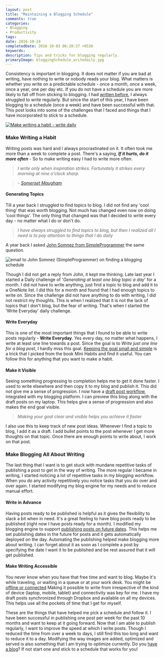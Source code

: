 ```yaml
---
layout: post
title: "Maintaining a Blogging Schedule"
comments: true
categories:
- Blogging
- Productivity
tags: 
date: 2016-10-24
completedDate: 2016-10-03 06:20:37 +0530
keywords: 
description: Tips and tricks for blogging regularly.
primaryImage: bloggingSchedule_writedaily.jpg
---
```


Consistency is important in blogging. It does not matter if you are bad at writing, have nothing to write or nobody reads your blog. What matters is whether you write on a predictable schedule - once a month, once a week, once a year, one per day etc. If you do not have a schedule you are more likely to fall off from sticking to blogging. I had [written before](http://www.rahulpnath.com/blog/own-your-urls/), I always struggled to write regularly. But since the start of this year, I have been blogging to a schedule (once a week) and have been successful with that. This post looks into some of the challenges that I faced and things that I have incorporated to stick to a schedule. 

<a href="https://www.flickr.com/photos/12389767@N04/3097124543/">
<img  alt="Make writing a habit - write daily" src="/images/bloggingSchedule_writedaily.jpg"/>
</a>

### Make Writing a Habit

Writing posts was hard and I always procrastinated on it. It often took me more than a week to complete a post. There's a saying, ***If it hurts, do it more often*** - So to make writing easy I had to write more often. 

> *I write only when inspiration strikes. Fortunately it strikes every morning at nine o'clock sharp.*

> *- [Somerset Maugham](http://www.goodreads.com/quotes/302963-i-write-only-when-inspiration-strikes-fortunately-it-strikes-every)*

#### **Generating Topics**

Till a year back I struggled to find topics to blog. I did not find any 'cool thing' that was worth blogging. Not much has changed even now on doing 'cool things'. The only thing that changed was that I decided to write every day - no matter what I do or don't do.

> *I have always struggled to find topics to blog, but then I realized all I need is to pay attention to things that I do daily*

A year back I asked [John Somnez from SimpleProgrammer](https://simpleprogrammer.com/about-simple-programmer/) the same question.

<img  alt="email to John Somnez (SimpleProgrammer) on finding a blogging schedule" src="/images/bloggingSchedule_john_email.png"/>

Though I did not get a reply from John, it kept me thinking. Late last year I started a Daily challenge of '*Generating at least one blog topic a day*' for a month. I did not have to write anything, just find a topic to blog and add it to a OneNote list. I did this for a month and found that I had enough topics to write on. Since the challenge did not have anything to do with writing, I did not restrict my thoughts. This is when I realized that it is not the lack of topics that I don't blog, but the fear of writing. That's when I started the 'Write Everyday' daily challenge.

####  **Write Everyday**

This is one of the most important things that I found to be able to write posts regularly - **Write Everyday**. Yes every day, no matter what happens, I write at least one line towards a post. Since the goal is to *Write just one line for a blog post*, I hardly miss this goal. [Keeping the goal small and simple](http://www.rahulpnath.com/blog/morning_routine/) is a trick that I picked from the book Mini Habits and find it useful. You can follow this for anything that you want to make a habit.

####  **Make it Visible**

Seeing something progressing to completion helps me to get it done faster. I used to write elsewhere and then copy it to my blog and publish it. This did not give me a sense of progression. I now have a [draft post workflow](/blog/optimizing-octopress-workflow-for-new-posts/), integrated with my blogging platform. I can preview this blog along with the draft posts on my laptop. This helps give a sense of progression and also makes the end goal visible. 

> *Making your goal clear and visible helps you achieve it faster*

I also use this to keep track of new post ideas. Whenever I find a topic to blog, I add it as a draft. I add bullet points to the post whenever I get more thoughts on that topic. Once there are enough points to write about, I work on that post. 

### Make Blogging All About Writing

The last thing that I want is to get stuck with mundane repetitive tasks of publishing a post to get in the way of writing. The more regular I became in writing, I started noticing a lot of repetitive tasks in my blogging workflow. When you do any activity repetitively you notice tasks that you do over and over again. I started modifying my blog engine for my needs and to reduce manual effort. 

#### **Write in Advance**

Having posts ready to be published is helpful as it gives the flexibility to slack a bit when in need. It's a great feeling to have blog posts ready to be published (right now I have posts ready for a month). I modified my blogging engine to support [publishing posts on future dates](/blog/automatic_deployment_of_future_posts_with_octopress). This helps me set publishing dates in the future for posts and it gets automatically deployed on the day. Automating the publishing helped make blogging more about writing. I can forget about it as soon as I complete a post by specifying the date I want it to be published and be rest assured that it will get published.

#### **Make Writing Accessible**

You never know when you have that free time and want to blog. Maybe it's while traveling, or waiting in a queue or at your work desk. You might be [offline or connected](/blog/staying-productive-offline) Making it possible to write from irrespective of the kind of device (laptop, mobile, tablet) and connectivity was key for me. I have my draft posts synchronized through Dropbox and available on all my devices. This helps use all the pockets of time that I get for myself.

These are the things that have helped me pick a schedule and follow it. I have been successful in publishing one post per week for the past 10 months and want to keep at it going forward. Now that I am able to publish regularly, I want to improve the speed at which I write posts. Though I reduced the time from over a week to days, I still find this too long and want to reduce it to a day. Modifying the way images are added, optimized and served is also something that I am trying to optimize currently. Do you [have a blog](http://www.rahulpnath.com/blog/own-your-urls/)? If not start one and stick to a schedule that works for you!